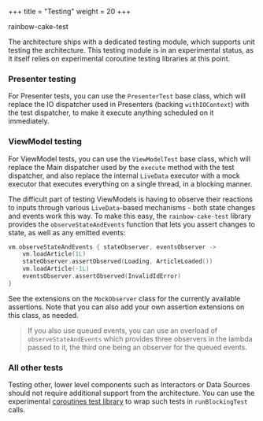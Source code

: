 +++
title = "Testing"
weight = 20
+++

<div class="small-subtitle">rainbow-cake-test</div>

The architecture ships with a dedicated testing module, which supports unit testing the architecture. This testing module is in an experimental status, as it itself relies on experimental coroutine testing libraries at this point.

### Presenter testing

For Presenter tests, you can use the `PresenterTest` base class, which will replace the IO dispatcher used in Presenters (backing `withIOContext`) with the test dispatcher, to make it execute anything scheduled on it immediately.

### ViewModel testing

For ViewModel tests, you can use the `ViewModelTest` base class, which will replace the Main dispatcher used by the `execute` method with the test dispatcher, and also replace the internal `LiveData` executor with a mock executor that executes everything on a single thread, in a blocking manner.

The difficult part of testing ViewModels is having to observe their reactions to inputs through various `LiveData`-based mechanisms - both state changes and events work this way. To make this easy, the `rainbow-cake-test` library provides the `observeStateAndEvents` function that lets you assert changes to state, as well as any emitted events:

```kotlin
vm.observeStateAndEvents { stateObserver, eventsObserver ->
    vm.loadArticle(1L)
    stateObserver.assertObserved(Loading, ArticleLoaded())
    vm.loadArticle(-1L)
    eventsObserver.assertObserved(InvalidIdError)
}
```

See the extensions on the `MockObserver` class for the currently available assertions. Note that you can also add your own assertion extensions on this class, as needed.

>If you also use queued events, you can use an overload of `observeStateAndEvents` which provides three observers in the lambda passed to it, the third one being an observer for the queued events.

### All other tests

Testing other, lower level components such as Interactors or Data Sources should not require additional support from the architecture. You can use the experimental [coroutines test library](https://github.com/Kotlin/kotlinx.coroutines/tree/master/kotlinx-coroutines-test) to wrap such tests in `runBlockingTest` calls.
